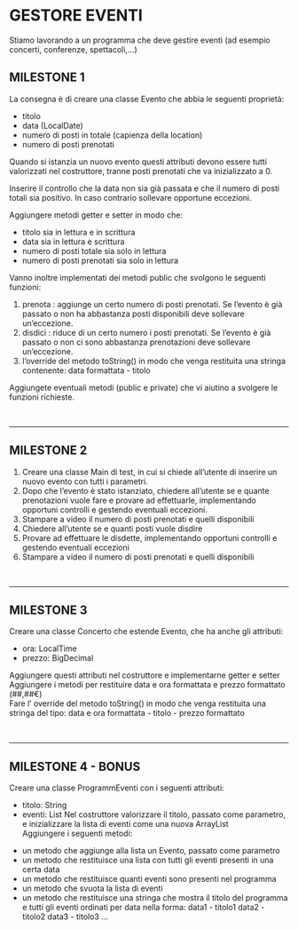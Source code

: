 # GESTORE EVENTI

Stiamo lavorando a un programma che deve gestire eventi (ad esempio concerti, conferenze, spettacoli,...) <br>

## MILESTONE 1

La consegna è di creare una classe Evento che abbia le seguenti proprietà: <br>
- titolo
- data (LocalDate)
- numero di posti in totale (capienza della location)
- numero di posti prenotati

Quando si istanzia un nuovo evento questi attributi devono essere tutti valorizzati nel costruttore, tranne posti prenotati che va inizializzato a 0. <br>

Inserire il controllo che la data non sia già passata e che il numero di posti totali sia positivo. In caso contrario sollevare opportune eccezioni. <br>

Aggiungere metodi getter e setter in modo che: <br>

- titolo sia in lettura e in scrittura
- data sia in lettura e scrittura
- numero di posti totale sia solo in lettura
- numero di posti prenotati sia solo in lettura

Vanno inoltre implementati dei metodi public che svolgono le seguenti funzioni:
1. prenota : aggiunge un certo numero di posti prenotati. Se l’evento è già passato o non ha abbastanza posti disponibili deve sollevare un’eccezione.
2. disdici : riduce di un certo numero i posti prenotati. Se l’evento è già passato o non ci sono abbastanza prenotazioni deve sollevare un’eccezione.
3. l’override del metodo toString() in modo che venga restituita una stringa contenente: data formattata - titolo <br>

Aggiungete eventuali metodi (public e private) che vi aiutino a svolgere le funzioni richieste.

<br>
<hr>

## MILESTONE 2

1. Creare una classe Main di test, in cui si chiede all’utente di inserire un nuovo evento con tutti i parametri.
2. Dopo che l’evento è stato istanziato, chiedere all’utente se e quante prenotazioni vuole fare e provare ad effettuarle, implementando opportuni controlli e gestendo eventuali eccezioni.
3. Stampare a video il numero di posti prenotati e quelli disponibili
4. Chiedere all’utente se e quanti posti vuole disdire
5. Provare ad effettuare le disdette, implementando opportuni controlli e gestendo eventuali eccezioni
6. Stampare a video il numero di posti prenotati e quelli disponibili

<br>
<hr>

## MILESTONE 3

Creare una classe Concerto che estende Evento, che ha anche gli attributi: <br>
- ora: LocalTime
- prezzo: BigDecimal

Aggiungere questi attributi nel costruttore e implementarne getter e setter <br>
Aggiungere i metodi per restituire data e ora formattata e prezzo formattato (##,##€) <br>
Fare l’ override del metodo toString() in modo che venga restituita una stringa del tipo: data e ora formattata - titolo - prezzo formattato

<br>
<hr>

## MILESTONE 4 - BONUS

Creare una classe ProgrammEventi con i seguenti attributi: <br>
* titolo: String
* eventi: List<Evento>
Nel costruttore valorizzare il titolo, passato come parametro, e inizializzare la lista di eventi come una nuova ArrayList <br>
Aggiungere i seguenti metodi: <br>
- un metodo che aggiunge alla lista un Evento, passato come parametro
- un metodo che restituisce una lista con tutti gli eventi presenti in una certa data
- un metodo che restituisce quanti eventi sono presenti nel programma
- un metodo che svuota la lista di eventi
- un metodo che restituisce una stringa che mostra il titolo del programma e tutti gli eventi ordinati per data nella forma:
data1 - titolo1
data2 - titolo2
data3 - titolo3 …

<br>
<br>
